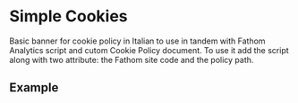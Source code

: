 # Simple Cookies

Basic banner for cookie policy in Italian to use in tandem with Fathom Analytics script and cutom Cookie Policy document. To use it add the script along with two attribute: the Fathom site code and the policy path. 

## Example
<script src="https://cdn.jsdelivr.net/gh/genesicom/simple-cookies@latest/simple-cookie-banner.js" data-fathom="XXXXXXX" data-policy="/path/to/policy.pdf" defer></script>
